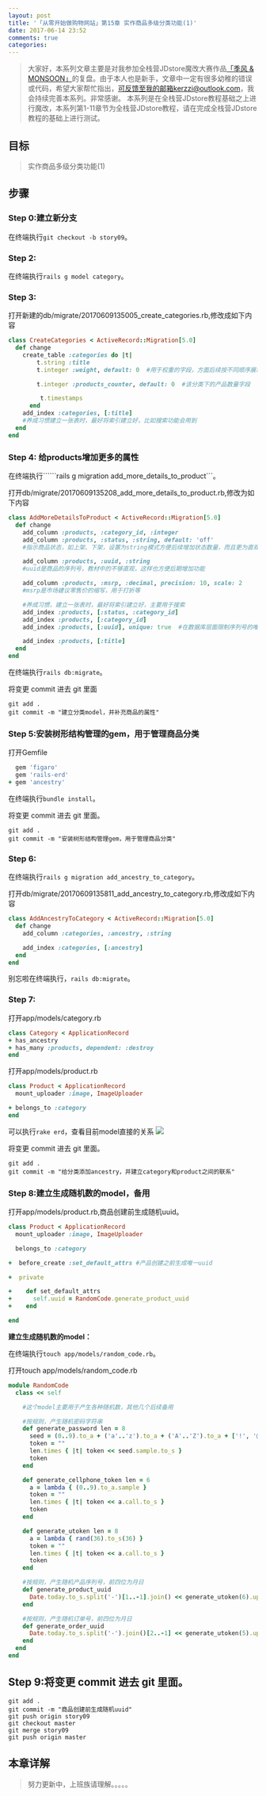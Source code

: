 ```yaml
---
layout: post
title: '「从零开始做购物网站」第15章 实作商品多级分类功能(1)'
date: 2017-06-14 23:52
comments: true
categories: 
---
```



> 大家好，本系列文章主要是对我参加全栈营JDstore魔改大赛作品[「季风 & MONSOON」](http://kerzzi.logdown.com/posts/1903205-magic-change-contest-entries-monsoon)的复盘。由于本人也是新手，文章中一定有很多幼稚的错误或代码，希望大家帮忙指出，可反馈至我的邮箱kerzzi@outlook.com，我会持续完善本系列。非常感谢。
> 本系列是在全栈营JDstore教程基础之上进行魔改，本系列第1-11章节为全栈营JDstore教程，请在完成全栈营JDstore教程的基础上进行测试。

## 目标
> 实作商品多级分类功能(1)

## 步骤
### Step 0:建立新分支
在终端执行```git checkout -b story09```。

### Step 2:
在终端执行```rails g model category```。

### Step 3:

打开新建的db/migrate/20170609135005_create_categories.rb,修改成如下内容
```ruby db/migrate/20170609135005_create_categories.rb
class CreateCategories < ActiveRecord::Migration[5.0]
  def change
    create_table :categories do |t|
        t.string :title
        t.integer :weight, default: 0  #用于权重的字段，方面后续按不同顺序展示商品

        t.integer :products_counter, default: 0  #该分类下的产品数量字段

         t.timestamps
      end
    add_index :categories, [:title]
    #养成习惯建立一张表时，最好将索引建立好，比如搜索功能会用到
  end
end
```

### Step 4: 给products增加更多的属性
在终端执行``````rails g migration add_more_details_to_product```。

打开db/migrate/20170609135208_add_more_details_to_product.rb,修改为如下内容
```ruby db/migrate/20170609135208_add_more_details_to_product.rb
class AddMoreDetailsToProduct < ActiveRecord::Migration[5.0]
  def change
    add_column :products, :category_id, :integer
    add_column :products, :status, :string, default: 'off'
    #指示商品状态，如上架、下架，设置为string模式方便后续增加状态数量，而且更为直观

    add_column :products, :uuid, :string
    #uuid是商品的序列号，教材中的不够直观，这样也方便后期增加功能

    add_column :products, :msrp, :decimal, precision: 10, scale: 2
    #msrp是市场建议零售价的缩写，用于打折等

    #养成习惯，建立一张表时，最好将索引建立好，主要用于搜索
    add_index :products, [:status, :category_id]
    add_index :products, [:category_id]
    add_index :products, [:uuid], unique: true  #在数据库层面限制序列号的唯一性

    add_index :products, [:title]
  end
end
```

在终端执行```rails db:migrate```。

将变更 commit 进去 git 里面
```
git add .
git commit -m "建立分类model，并补充商品的属性"
```

### Step 5:安装树形结构管理的gem，用于管理商品分类
打开Gemfile
```ruby Gemfile
  gem 'figaro'
  gem 'rails-erd'
+ gem 'ancestry'
```

在终端执行```bundle install```。
 
将变更 commit 进去 git 里面。
``` 
git add .
git commit -m "安装树形结构管理gem，用于管理商品分类"
```
 
### Step 6:
在终端执行```rails g migration add_ancestry_to_category```。

打开db/migrate/20170609135811_add_ancestry_to_category.rb,修改成如下内容
```ruby db/migrate/20170609135811_add_ancestry_to_category.rb
class AddAncestryToCategory < ActiveRecord::Migration[5.0]
  def change
    add_column :categories, :ancestry, :string

    add_index :categories, [:ancestry]
  end
end
```

别忘啦在终端执行，```rails db:migrate```。

### Step 7:
打开app/models/category.rb
```ruby app/models/category.rb
class Category < ApplicationRecord
+ has_ancestry
+ has_many :products, dependent: :destroy
end
```

打开app/models/product.rb
```ruby app/models/product.rb
class Product < ApplicationRecord
  mount_uploader :image, ImageUploader

+ belongs_to :category
end
```

可以执行```rake erd```，查看目前model直接的关系
![](https://ww4.sinaimg.cn/large/006tKfTcgy1fgfaspw67oj31ce1amtaz.jpg)


将变更 commit 进去 git 里面。
```
git add .
git commit -m "给分类添加ancestry，并建立category和product之间的联系"
```

### Step 8:建立生成随机数的model，备用

打开app/models/product.rb,商品创建前生成随机uuid。
```app/models/product.rb
class Product < ApplicationRecord
  mount_uploader :image, ImageUploader

  belongs_to :category

+  before_create :set_default_attrs #产品创建之前生成唯一uuid

+  private

+    def set_default_attrs
+      self.uuid = RandomCode.generate_product_uuid
+    end

end
```

**建立生成随机数的model：**

在终端执行```touch app/models/random_code.rb```。

打开touch app/models/random_code.rb
```ruby touch app/models/random_code.rb
module RandomCode
  class << self

    #这个model主要用于产生各种随机数，其他几个后续备用

    #按规则，产生随机密码字符串
    def generate_password len = 8
      seed = (0..9).to_a + ('a'..'z').to_a + ('A'..'Z').to_a + ['!', '@', '#', '$', '%', '.', '*'] * 4
      token = ""
      len.times { |t| token << seed.sample.to_s }
      token
    end

    def generate_cellphone_token len = 6
      a = lambda { (0..9).to_a.sample }
      token = ""
      len.times { |t| token << a.call.to_s }
      token
    end

    def generate_utoken len = 8
      a = lambda { rand(36).to_s(36) }
      token = ""
      len.times { |t| token << a.call.to_s }
      token
    end

    #按规则，产生随机产品序列号，前四位为月日
    def generate_product_uuid
      Date.today.to_s.split('-')[1..-1].join() << generate_utoken(6).upcase
    end

    #按规则，产生随机订单号，前四位为月日
    def generate_order_uuid
      Date.today.to_s.split('-').join()[2..-1] << generate_utoken(5).upcase
    end
  end
end
```

## Step 9:将变更 commit 进去 git 里面。

```
git add .
git commit -m "商品创建前生成随机uuid"
git push origin story09
git checkout master
git merge story09
git push origin master
```


## 本章详解
>  努力更新中，上班族请理解。。。。。

